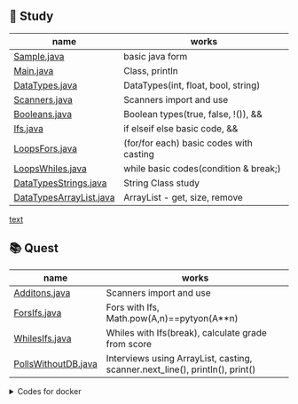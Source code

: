 ## 📑 Study 

|name|works|
|--|--|
|[Sample.java](src/Sample.java)|basic java form|
|[Main.java](src/Main.java)|Class, println|
|[DataTypes.java](src/DataTypes.java)|DataTypes(int, float, bool, string)|
|[Scanners.java](src/Scanners.java)|Scanners import and use|
|[Booleans.java](src/Booleans.java)|Boolean types(true, false, !()), &&|
|[Ifs.java](src/Ifs.java)|if elseif else basic code, &&|
|[LoopsFors.java](src/LoopsFors.java)|(for/for each) basic codes with casting|
|[LoopsWhiles.java](src/LoopsWhiles.java)|while basic codes(condition & break;)|
|[DataTypesStrings.java](src/DataTypesStrings.java)|String Class study|
|[DataTypesArrayList.java](src/DataTypesArrayList.java)|ArrayList - get, size, remove|
[text](https://camo.githubusercontent.com/410d86e43f847d3f6e3027fa6f0c2fb7641d893fa601d863a943eac968c41890/68747470733a2f2f696d672e736869656c64732e696f2f62616467652f6769746875622d2532333132313031312e7376673f7374796c653d666f722d7468652d6261646765266c6f676f3d676974687562266c6f676f436f6c6f723d7768697465)

## 📚 Quest 

|name|works|
|--|--|
|[Additons.java](src/quests/Additons.java)|Scanners import and use|
|[ForsIfs.java](src/quests/ForsIfs.java)|Fors with Ifs, Math.pow(A,n)==pytyon(A**n)|
|[WhilesIfs.java](src/quests/WhilesIfs.java)|Whiles with Ifs(break), calculate grade from score|
|[PollsWithoutDB.java](src/quests/PollsWithoutDB.java)|Interviews using ArrayList, casting, scanner.next_line(), println(), print()|






<details>
    <summary>Codes for docker</summary>

## java_mysql
#### Main package
- java:17

#### CLI with Dockerfile and compose.xml : duration 150.4s
```
# --project-name is docker container name
~$ docker-compose --project-name java_mysql up -d --build
```
#### samples
- [src/Sameple.java](./src/Sameple.java)

<details>
